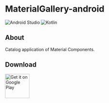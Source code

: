 # MaterialGallery-android  

![Android Studio](https://img.shields.io/badge/Android%20Studio-Bumblebee%20Canary2-green.svg)
![Kotlin](https://img.shields.io/badge/kotlin-1.5.10-yellow.svg)

## About  
Catalog application of Material Components.  

## Download  

[<img src="https://play.google.com/intl/en_us/badges/images/generic/en_badge_web_generic.png"
alt="Get it on Google Play" height="80">](https://play.google.com/store/apps/details?id=com.numero.material_gallery)
